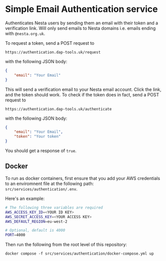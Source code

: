 # Simple Email Authentication service

Authenticates Nesta users by sending them an email with their token and a 
verification link. Will only send emails to Nesta domains i.e. emails ending
with `@nesta.org.uk`.

To request a token, send a POST request to

`https://authentication.dap-tools.uk/request`

with the following JSON body:
```json
{
    "email": "Your Email"
}
```

This will send a verification email to your Nesta email account. Click the link,
and the token should work. To check if the token does in fact, send a POST
request to

`https://authentication.dap-tools.uk/authenticate`

with the following JSON body:
```json
{
    "email": "Your Email",
    "token": "Your token"
}
```
You should get a response of `true`.

## Docker

To run as docker containers, first ensure that you add your AWS credentials
to an enviromnent file at the following path: `src/services/authentication/.env`.

Here's an example:

```bash
# The following three variables are required
AWS_ACCESS_KEY_ID=<YOUR ID KEY>
AWS_SECRET_ACCESS_KEY=<YOUR ACCESS KEY>
AWS_DEFAULT_REGION=eu-west-2

# Optional, default is 4000
PORT=4000
```

Then run the following from the root level of this repository:

`docker compose -f src/services/authentication/docker-compose.yml up`
